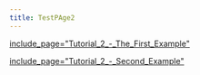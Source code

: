 ```yaml
---
title: TestPAge2
---
```

[include_page="Tutorial_2_-_The_First_Example"](include_page="Tutorial_2_-_The_First_Example")

[include_page="Tutorial_2_-_Second_Example"](include_page="Tutorial_2_-_Second_Example")
